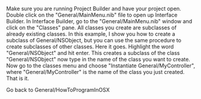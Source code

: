 Make sure you are running Project Builder and have your project open.  Double click on the "General/MainMenu.nib" file to open up Interface Builder.  In Interface Builder, go to the "General/MainMenu.nib" window and click on the "Classes" pane.  All classes you create are subclasses of already existing classes.  In this example, I show you how to create a subclass of General/NSObject, but you can use the same procedure to create subclasses of other classes.  Here it goes.  Highlight the word "General/NSObject" and hit enter.  This creates a subclass of the class "General/NSObject" now type in the name of the class you want to create.  Now go to the classes menu and choose "Instantiate General/MyController", where "General/MyController" is the name of the class you just created.  That is it.

Go back to General/HowToProgramInOSX